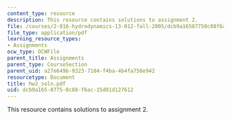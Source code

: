 ```yaml
---
content_type: resource
description: This resource contains solutions to assignment 2.
file: /courses/2-016-hydrodynamics-13-012-fall-2005/dcb9a16587750c88f6ac15d81d127612_hw2_soln.pdf
file_type: application/pdf
learning_resource_types:
- Assignments
ocw_type: OCWFile
parent_title: Assignments
parent_type: CourseSection
parent_uid: a27e649b-9323-7184-f4ba-4b4fa758e942
resourcetype: Document
title: hw2_soln.pdf
uid: dcb9a165-8775-0c88-f6ac-15d81d127612
---
```

This resource contains solutions to assignment 2.

